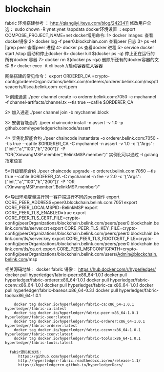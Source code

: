 # blockchain
fabric
 环境搭建参考 ： http://qiangjiyi.iteye.com/blog/2423411
 修改用户全选： sudo chown -R ynet.ynet /appdata
 docker环境设置 ：export COMPOSE_PROJECT_NAME=net
docker常用命令:
   1> docker images: 查看docker镜像
   2> docker log -f peer0.blockchian.com 查看peer 日志
   3> ps -ef |grep peer  查看peer 进程
   4> docker ps  查看docker 进程
   5> service docker start /stop  启动和停止docker
   6> docker kill $(docker ps -q) 停止正在运行的所有docker 容器
   7> docker rm $(docker ps -qa)  删除所还有的docker容器的文件
   8> docker exec -it cli bash   //启动容器进入容器
 

网络搭建的常见命令：
 export ORDERER_CA =crypto-   config/ordererOrganizations/belink.com/orderers/orderer.belink.com/msp/tlscacerts/tlsca.belink.com-cert.pem
  
  1>创建通道
        ./peer channel create -o orderer.belink.com:7050 -c mychannel -f channel-artifacts/channel.tx --tls true --cafile $ORDERER_CA

2> 加入通道 
   ./peer channel join -b mychannel.block  
 
 3> 安装智能合约
    ./peer chaincode install -n assert -v 1.0 -p github.com/hyperledger/chaincode/assert
 
 4> 实例化智能合约
    ./peer chaincode instantiate -o orderer.belink.com:7050 --tls true --cafile $ORDERER_CA -C mychannel -n     assert -v 1.0 -c '{"Args":["init","a","100","b","200"]}' -P "OR('XinwangMSP.member','BelinkMSP.member')"
    实例化可以通过  -l golang 指定语言
  
  5>升级智能合约
    ./peer chaincode upgrade -o orderer.belink.com:7050 --tls true --cafile  $ORDERER_CA -C mychannel -n         fee -v 2.0 -c '{"Args":["init","a","100","b","200"]}' -P "OR ('XinwangMSP.member','BelinkMSP.member')"
  
  6>导出环境变量进行同一客户端进行不同的peer操作
      export CORE_PEER_ADDRESS=peer0.blockchain.belink.com:7051
      export CORE_PEER_LOCALMSPID=BelinkMSP
      export CORE_PEER_TLS_ENABLED=true
      export CORE_PEER_TLS_CERT_FILE=crypto-             config/peerOrganizations/blockchain.belink.com/peers/peer0.blockchain.belink.com/tls/server.crt
      export CORE_PEER_TLS_KEY_FILE=crypto-config/peerOrganizations/blockchain.belink.com/peers/peer0.blockchain.belink.com/tls/server.key
      export CORE_PEER_TLS_ROOTCERT_FILE=crypto-config/peerOrganizations/blockchain.belink.com/peers/peer0.blockchain.belink.com/tls/ca.crt
      export CORE_PEER_MSPCONFIGPATH=crypto-config/peerOrganizations/blockchain.belink.com/users/Admin@blockchain.belink.com/msp
   
   
   相关源码地址：
      docker fabric 镜像： https://hub.docker.com/r/hyperledger/
        docker pull hyperledger/fabric-peer:x86_64-1.0.1
        docker pull hyperledger/fabric-orderer:x86_64-1.0.1
        docker pull hyperledger/fabric-ccenv:x86_64-1.0.1
        docker pull hyperledger/fabric-ca:x86_64-1.0.1
        docker pull hyperledger/fabric-baseos:x86_64-0.3.1
        docker pull hyperledger/fabric-tools:x86_64-1.0.1

        docker tag docker.io/hyperledger/fabric-ca:x86_64-1.0.1 hyperledger/fabric-ca:latest
        docker tag docker.io/hyperledger/fabric-peer:x86_64-1.0.1 hyperledger/fabric-peer:latest
        docker tag docker.io/hyperledger/fabric-orderer:x86_64-1.0.1 hyperledger/fabric-orderer:latest
        docker tag docker.io/hyperledger/fabric-ccenv:x86_64-1.0.1 hyperledger/fabric-ccenv:latest
        docker tag docker.io/hyperledger/fabric-tools:x86_64-1.0.1 hyperledger/fabric-tools:latest
      
      fabir源码和文档：
          https://github.com/hyperledger/fabric
          http://hyperledger-fabric.readthedocs.io/en/release-1.1/
          https://hyperledgercn.github.io/hyperledgerDocs/
          
          
          
      
